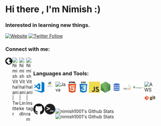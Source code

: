 # Hi there , I'm Nimish :)

### Interested in learning new things.

[![Website](https://img.shields.io/website?label=nimish1001.github.io&style=for-the-badge&url=https%3A%2F%2Fnimish1001.github.io)](https://nimish1001.github.io)
[![Twitter Follow](https://img.shields.io/twitter/follow/NimishVithalani?color=1DA1F2&logo=twitter&style=for-the-badge)](https://twitter.com/intent/follow?original_referer=https%3A%2F%2Fgithub.com%2FNimishVithalani&screen_name=NimishVithalani)

### Connect with me:

[<img align="left" alt="nimish1001.github.io" width="22px" src="https://raw.githubusercontent.com/iconic/open-iconic/master/svg/globe.svg" />][website]
[<img align="left" alt="Nimish Vithalani | Twitter" width="22px" src="https://cdn.jsdelivr.net/npm/simple-icons@v3/icons/twitter.svg" />][twitter]
[<img align="left" alt="Nimish Vithalani | LinkedIn" width="22px" src="https://cdn.jsdelivr.net/npm/simple-icons@v3/icons/linkedin.svg" />][linkedin]
[<img align="left" alt="Nimish Vithalani | Instagram" width="22px" src="https://cdn.jsdelivr.net/npm/simple-icons@v3/icons/instagram.svg" />][instagram]

[website]: https://nimish1001.github.io
[twitter]: https://twitter.com/NimishVithalani
[linkedin]: https://www.linkedin.com/in/nimish-vithalani-466587174/
[instagram]: https://linkedin.com/in/nimishv_10

<br />

### Languages and Tools:

<img align="left" alt="Visual Studio Code" width="35px" src="https://raw.githubusercontent.com/github/explore/80688e429a7d4ef2fca1e82350fe8e3517d3494d/topics/visual-studio-code/visual-studio-code.png" />
<img align="left" alt="Python" width="35px" src="unnamed.png" />
<img align="left" alt="Java" width="35px" src="https://cdn.freebiesupply.com/logos/thumbs/2x/java-logo.png" />
<img align="left" alt="HTML5" width="35px" src="https://raw.githubusercontent.com/github/explore/80688e429a7d4ef2fca1e82350fe8e3517d3494d/topics/html/html.png" />
<img align="left" alt="CSS3" width="35px" src="https://raw.githubusercontent.com/github/explore/80688e429a7d4ef2fca1e82350fe8e3517d3494d/topics/css/css.png" />
<img align="left" alt="JavaScript" width="35px" src="https://raw.githubusercontent.com/github/explore/80688e429a7d4ef2fca1e82350fe8e3517d3494d/topics/javascript/javascript.png" />
<img align="left" alt="Node.js" width="35px" src="https://raw.githubusercontent.com/github/explore/80688e429a7d4ef2fca1e82350fe8e3517d3494d/topics/nodejs/nodejs.png" />
<img align="left" alt="SQL" width="35px" src="https://raw.githubusercontent.com/github/explore/80688e429a7d4ef2fca1e82350fe8e3517d3494d/topics/sql/sql.png" />
<img align="left" alt="MySQL" width="35px" src="https://raw.githubusercontent.com/github/explore/80688e429a7d4ef2fca1e82350fe8e3517d3494d/topics/mysql/mysql.png" />
<img align="left" alt="MongoDB" width="35px" src="https://raw.githubusercontent.com/github/explore/80688e429a7d4ef2fca1e82350fe8e3517d3494d/topics/mongodb/mongodb.png" />
<img align="left" alt="AWS" width="35px" src="https://www.fintechfutures.com/files/2019/12/Amazon-Web-Services-Logo.png" />
<img align="left" alt="Git" width="35px" src="https://raw.githubusercontent.com/github/explore/80688e429a7d4ef2fca1e82350fe8e3517d3494d/topics/git/git.png" />
<img align="left" alt="GitHub" width="35px" src="https://raw.githubusercontent.com/github/explore/78df643247d429f6cc873026c0622819ad797942/topics/github/github.png" />
<img align="left" alt="Terminal" width="35px" src="https://raw.githubusercontent.com/github/explore/80688e429a7d4ef2fca1e82350fe8e3517d3494d/topics/terminal/terminal.png" />
<br />
<br />
<br />
<br />
<br />


<img align="left" alt="nimish1001's Github Stats" src="https://github-readme-stats.vercel.app/api?username=nimish1001&count_private=true&show_icons=true&theme=tokyonight" />
  <br/>
<img align="left" alt="nimish1001's Github Stats" src="https://github-readme-stats.vercel.app/api/top-langs/?username=nimish1001&layout=compact&theme=tokyonight&card_width=445" />
  
